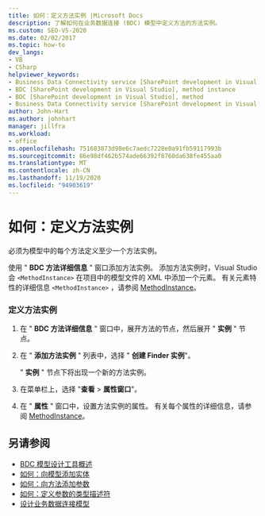 ```yaml
---
title: 如何：定义方法实例 |Microsoft Docs
description: 了解如何在业务数据连接 (BDC) 模型中定义方法的方法实例。
ms.custom: SEO-VS-2020
ms.date: 02/02/2017
ms.topic: how-to
dev_langs:
- VB
- CSharp
helpviewer_keywords:
- Business Data Connectivity service [SharePoint development in Visual Studio], method instance
- BDC [SharePoint development in Visual Studio], method instance
- BDC [SharePoint development in Visual Studio], method
- Business Data Connectivity service [SharePoint development in Visual Studio], method
author: John-Hart
ms.author: johnhart
manager: jillfra
ms.workload:
- office
ms.openlocfilehash: 751683873d98e6c7aedc7228e0a91fb59117993b
ms.sourcegitcommit: 86e98df462b574ade66392f8760da638fe455aa0
ms.translationtype: MT
ms.contentlocale: zh-CN
ms.lasthandoff: 11/19/2020
ms.locfileid: "94903619"
---
```

# <a name="how-to-define-a-method-instance"></a>如何：定义方法实例
  必须为模型中的每个方法定义至少一个方法实例。

 使用 " **BDC 方法详细信息** " 窗口添加方法实例。 添加方法实例时，Visual Studio 会 `<MethodInstance>` 在项目中的模型文件的 XML 中添加一个元素。 有关元素特性的详细信息 `<MethodInstance>` ，请参阅 [MethodInstance](/previous-versions/office/developer/sharepoint-2010/ee556838(v=office.14))。

### <a name="to-define-a-method-instance"></a>定义方法实例

1. 在 " **BDC 方法详细信息** " 窗口中，展开方法的节点，然后展开 " **实例** " 节点。

2. 在 " **添加方法实例** " 列表中，选择 " **创建 Finder 实例**"。

     " **实例** " 节点下将出现一个新的方法实例。

3. 在菜单栏上，选择 "**查看**  >  **属性窗口**"。

4. 在 " **属性** " 窗口中，设置方法实例的属性。 有关每个属性的详细信息，请参阅 [MethodInstance](/previous-versions/office/developer/sharepoint-2010/ee556838(v=office.14))。

## <a name="see-also"></a>另请参阅
- [BDC 模型设计工具概述](../sharepoint/bdc-model-design-tools-overview.md)
- [如何：向模型添加实体](../sharepoint/how-to-add-an-entity-to-a-model.md)
- [如何：向方法添加参数](../sharepoint/how-to-add-a-parameter-to-a-method.md)
- [如何：定义参数的类型描述符](../sharepoint/how-to-define-the-type-descriptor-of-a-parameter.md)
- [设计业务数据连接模型](../sharepoint/designing-a-business-data-connectivity-model.md)
